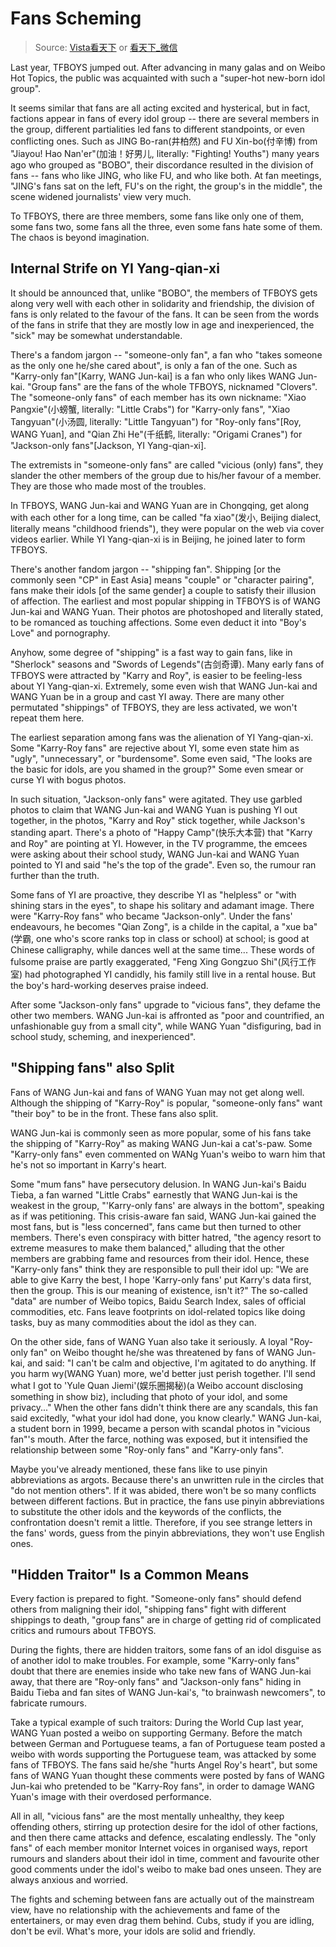 # Fans Scheming

> Source: [Vista看天下](http://weibo.com/1323527941/C8wpPAsUL) or [看天下_微信](http://chuansong.me/n/1210146)

Last year, TFBOYS jumped out. After advancing in many galas and on Weibo Hot Topics, the public was acquainted with such a "super-hot new-born idol group".

It seems similar that fans are all acting excited and hysterical, but in fact, factions appear in fans of every idol group
-- there are several members in the group, different partialities led fans to different standpoints, or even conflicting ones.
Such as JING Bo-ran(井柏然) and FU Xin-bo(付辛博) from "Jiayou! Hao Nan'er"(加油！好男儿, literally: "Fighting! Youths") many years ago who grouped as "BOBO", their discordance resulted in the division of fans -- fans who like JING, who like FU, and who like both.
At fan meetings, "JING's fans sat on the left, FU's on the right, the group's in the middle", the scene widened journalists' view very much.

To TFBOYS, there are three members, some fans like only one of them, some fans two, some fans all the three, even some fans hate some of them.
The chaos is beyond imagination.

## Internal Strife on YI Yang-qian-xi

It should be announced that, unlike "BOBO", the members of TFBOYS gets along very well with each other in solidarity and friendship, the division of fans is only related to the favour of the fans.
It can be seen from the words of the fans in strife that they are mostly low in age and inexperienced, the "sick" may be somewhat understandable.

There's a fandom jargon -- "someone-only fan", a fan who "takes someone as the only one he/she cared about", is only a fan of the one.
Such as "Karry-only fan"[Karry, WANG Jun-kai] is a fan who only likes WANG Jun-kai.
"Group fans" are the fans of the whole TFBOYS, nicknamed "Clovers".
The "someone-only fans" of each member has its own nickname: "Xiao Pangxie"(小螃蟹, literally: "Little Crabs") for "Karry-only fans", "Xiao Tangyuan"(小汤圆, literally: "Little Tangyuan") for "Roy-only fans"[Roy, WANG Yuan], and "Qian Zhi He"(千纸鹤, literally: "Origami Cranes") for "Jackson-only fans"[Jackson, YI Yang-qian-xi].

The extremists in "someone-only fans" are called "vicious (only) fans", they slander the other members of the group due to his/her favour of a member.
They are those who made most of the troubles.

In TFBOYS, WANG Jun-kai and WANG Yuan are in Chongqing, get along with each other for a long time, can be called "fa xiao"(发小, Beijing dialect, literally means "childhood friends"), they were popular on the web via cover videos earlier.
While YI Yang-qian-xi is in Beijing, he joined later to form TFBOYS.

There's another fandom jargon -- "shipping fan".
Shipping [or the commonly seen "CP" in East Asia] means "couple" or "character pairing", fans make their idols [of the same gender] a couple to satisfy their illusion of affection.
The earliest and most popular shipping in TFBOYS is of WANG Jun-kai and WANG Yuan.
Their photos are photoshoped and literally stated, to be romanced as touching affections.
Some even deduct it into "Boy's Love" and pornography.

Anyhow, some degree of "shipping" is a fast way to gain fans, like in "Sherlock" seasons and "Swords of Legends"(古剑奇谭).
Many early fans of TFBOYS were attracted by "Karry and Roy", is easier to be feeling-less about YI Yang-qian-xi.
Extremely, some even wish that WANG Jun-kai and WANG Yuan be in a group and cast YI away.
There are many other permutated "shippings" of TFBOYS, they are less activated, we won't repeat them here.

The earliest separation among fans was the alienation of YI Yang-qian-xi.
Some "Karry-Roy fans" are rejective about YI, some even state him as "ugly", "unnecessary", or "burdensome".
Some even said, "The looks are the basic for idols, are you shamed in the group?"
Some even smear or curse YI with bogus photos.

In such situation, "Jackson-only fans" were agitated.
They use garbled photos to claim that WANG Jun-kai and WANG Yuan is pushing YI out together, in the photos, "Karry and Roy" stick together, while Jackson's standing apart.
There's a photo of "Happy Camp"(快乐大本营) that "Karry and Roy" are pointing at YI.
However, in the TV programme, the emcees were asking about their school study, WANG Jun-kai and WANG Yuan pointed to YI and said "he's the top of the grade".
Even so, the rumour ran further than the truth.

Some fans of YI are proactive, they describe YI as "helpless" or "with shining stars in the eyes", to shape his solitary and adamant image.
There were "Karry-Roy fans" who became "Jackson-only".
Under the fans' endeavours, he becomes "Qian Zong", is a childe in the capital, a "xue ba"(学霸, one who's score ranks top in class or school) at school; is good at Chinese calligraphy, while dances well at the same time...
These words of fulsome praise are partly exaggerated, "Feng Xing Gongzuo Shi"(风行工作室) had photographed YI candidly, his family still live in a rental house.
But the boy's hard-working deserves praise indeed.

After some "Jackson-only fans" upgrade to "vicious fans", they defame the other two members.
WANG Jun-kai is affronted as "poor and countrified, an unfashionable guy from a small city", while WANG Yuan "disfiguring, bad in school study, scheming, and inexperienced".

## "Shipping fans" also Split

Fans of WANG Jun-kai and fans of WANG Yuan may not get along well.
Although the shipping of "Karry-Roy" is popular, "someone-only fans" want "their boy" to be in the front.
These fans also split.

WANG Jun-kai is commonly seen as more popular, some of his fans take the shipping of "Karry-Roy" as making WANG Jun-kai a cat's-paw.
Some "Karry-only fans" even commented on WANg Yuan's weibo to warn him that he's not so important in Karry's heart.

Some "mum fans" have persecutory delusion.
In WANG Jun-kai's Baidu Tieba, a fan warned "Little Crabs" earnestly that WANG Jun-kai is the weakest in the group,
"'Karry-only fans' are always in the bottom", speaking as if was petitioning.
This crisis-aware fan said, WANG Jun-kai gained the most fans, but is "less concerned", fans came but then turned to other members.
There's even conspiracy with bitter hatred,
"the agency resort to extreme measures to make them balanced,"
alluding that the other members are grabbing fame and resources from their idol.
Hence, these "Karry-only fans" think they are responsible to pull their idol up:
"We are able to give Karry the best, I hope 'Karry-only fans' put Karry's data first, then the group.
This is our meaning of existence, isn't it?"
The so-called "data" are number of Weibo topics, Baidu Search Index, sales of official commodities, etc.
Fans leave footprints on idol-related topics like doing tasks, buy as many commodities about the idol as they can.

On the other side, fans of WANG Yuan also take it seriously.
A loyal "Roy-only fan" on Weibo thought he/she was threatened by fans of WANG Jun-kai, and said:
"I can't be calm and objective, I'm agitated to do anything.
If you harm wy(WANG Yuan) more, we'd better just perish together.
I'll send what I got to 'Yule Quan Jiemi'(娱乐圈揭秘)(a Weibo account disclosing something in show biz), including that photo of your idol, and some privacy..."
When the other fans didn't think there are any scandals, this fan said excitedly,
"what your idol had done, you know clearly."
WANG Jun-kai, a student born in 1999, became a person with scandal photos in "vicious fan"'s mouth.
After the farce, nothing was exposed, but it intensified the relationship between some "Roy-only fans" and "Karry-only fans".

Maybe you've already mentioned, these fans like to use pinyin abbreviations as argots.
Because there's an unwritten rule in the circles that "do not mention others".
If it was abided, there won't be so many conflicts between different factions.
But in practice, the fans use pinyin abbreviations to substitute the other idols and the keywords of the conflicts, the confrontation doesn't remit a little.
Therefore, if you see strange letters in the fans' words, guess from the pinyin abbreviations, they won't use English ones.

## "Hidden Traitor" Is a Common Means

Every faction is prepared to fight.
"Someone-only fans" should defend others from maligning their idol,
"shipping fans" fight with different shippings to death,
"group fans" are in charge of getting rid of complicated critics and rumours about TFBOYS.

During the fights, there are hidden traitors, some fans of an idol disguise as of another idol to make troubles.
For example, some "Karry-only fans" doubt that there are enemies inside who take new fans of WANG Jun-kai away,
that there are "Roy-only fans" and "Jackson-only fans" hiding in Baidu Tieba and fan sites of WANG Jun-kai's,
"to brainwash newcomers", to fabricate rumours.

Take a typical example of such traitors:
During the World Cup last year, WANG Yuan posted a weibo on supporting Germany.
Before the match between German and Portuguese teams, a fan of Portuguese team posted a weibo with words supporting the Portuguese team, was attacked by some fans of TFBOYS.
The fans said he/she "hurts Angel Roy's heart", but some fans of WANG Yuan thought these comments were posted by fans of WANG Jun-kai who pretended to be "Karry-Roy fans", in order to damage WANG Yuan's image with their overdosed performance.

All in all, "vicious fans" are the most mentally unhealthy,
they keep offending others, stirring up protection desire for the idol of other factions, and then there came attacks and defence, escalating endlessly.
The "only fans" of each member monitor Internet voices in organised ways, report rumours and slanders about their idol in time, comment and favourite other good comments under the idol's weibo to make bad ones unseen.
They are always anxious and worried.

The fights and scheming between fans are actually out of the mainstream view, have no relationship with the achievements and fame of the entertainers, or may even drag them behind.
Cubs, study if you are idling, don't be evil. What's more, your idols are solid and friendly.
